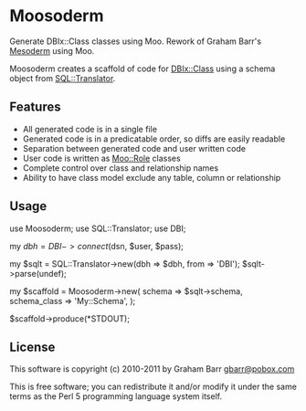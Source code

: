 # Moosoderm

Generate DBIx::Class classes using Moo. Rework of Graham Barr's [Mesoderm](https://github.com/gbarr/Mesoderm) using Moo.

Moosoderm creates a scaffold of code for [DBIx::Class](http://search.cpan.org/perldoc?DBIx::Class) using a schema
object from [SQL::Translator](http://github.com/arcanez/SQL-Translator).

## Features

  * All generated code is in a single file
  * Generated code is in a predicatable order, so diffs are easily readable
  * Separation between generated code and user written code
  * User code is written as [Moo::Role](http://search.cpan.org/perldoc?Moo::Role) classes
  * Complete control over class and relationship names
  * Ability to have class model exclude any table, column or relationship

## Usage

  use Moosoderm;
  use SQL::Translator;
  use DBI;

  my $dbh = DBI->connect($dsn, $user, $pass);

  my $sqlt = SQL::Translator->new(dbh => $dbh, from => 'DBI');
  $sqlt->parse(undef);

  my $scaffold = Moosoderm->new(
    schema       => $sqlt->schema,
    schema_class => 'My::Schema',
  );

  $scaffold->produce(\*STDOUT);


## License

This software is copyright (c) 2010-2011 by Graham Barr <gbarr@pobox.com>

This is free software; you can redistribute it and/or modify it under
the same terms as the Perl 5 programming language system itself.